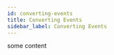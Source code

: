 ```yaml
---
id: converting-events
title: Converting Events
sidebar_label: Converting Events
---
```


some content
